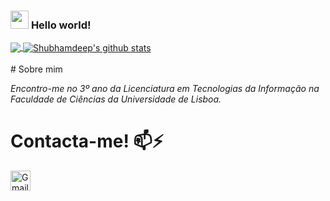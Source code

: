 ### <img src="https://github.com/TheDudeThatCode/TheDudeThatCode/blob/master/Assets/Hi.gif" width="29px"> **Hello world!** 


<a href="https://github.com/MatiSilva01">
  <img align="center" src="https://github-readme-stats.vercel.app/api/top-langs/?username=MatiSilva01&theme=dark&hide_langs_below=1" />
</a>

<a href="https://github.com/MatiSilva01">
 <img align="center" src="https://github-readme-stats.vercel.app/api?username=MatiSilva01&show_icons=true&theme=dark&line_height=27" alt="Shubhamdeep's github stats"/>
</a>



<br>
<!--
![Shubhamdeep's github stats](https://github-readme-stats.vercel.app/api?username=MatiSilva01&show_icons=true&hide_border=true)
-->

<br>
# Sobre mim
<p>
  <em>
    Encontro-me no 3º ano da Licenciatura em Tecnologias da Informação na Faculdade de Ciências da Universidade de Lisboa.</a>
  </em>  
</p>

# Contacta-me! 📫⚡ 

 [<img src="https://github.com/TheDudeThatCode/TheDudeThatCode/blob/master/Assets/Gmail.svg" alt="Gmail logo" height="32">](mailto:matildeferreirasilva@gmail.com)



